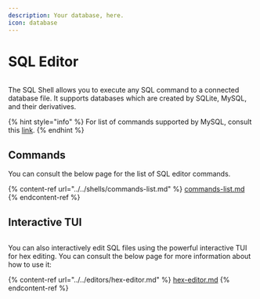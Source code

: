 ```yaml
---
description: Your database, here.
icon: database
---
```


# SQL Editor

<figure><img src="https://github.com/Aptivi-Stable-Docs/nks-manual-0.1.0/blob/main/.gitbook/assets/021-sqleditorcli.png" alt=""><figcaption></figcaption></figure>

The SQL Shell allows you to execute any SQL command to a connected database file. It supports databases which are created by SQLite, MySQL, and their derivatives.

{% hint style="info" %}
For list of commands supported by MySQL, consult this [link](https://dev.mysql.com/doc/refman/8.0/en/sql-statements.html).
{% endhint %}

## Commands

You can consult the below page for the list of SQL editor commands.

{% content-ref url="../../shells/commands-list.md" %}
[commands-list.md](../../shells/commands-list.md)
{% endcontent-ref %}

## Interactive TUI

<figure><img src="https://github.com/Aptivi-Stable-Docs/nks-manual-0.1.0/blob/main/.gitbook/assets/022-sqleditortui.png" alt=""><figcaption></figcaption></figure>

You can also interactively edit SQL files using the powerful interactive TUI for hex editing. You can consult the below page for more information about how to use it:

{% content-ref url="../../editors/hex-editor.md" %}
[hex-editor.md](../../editors/hex-editor.md)
{% endcontent-ref %}
